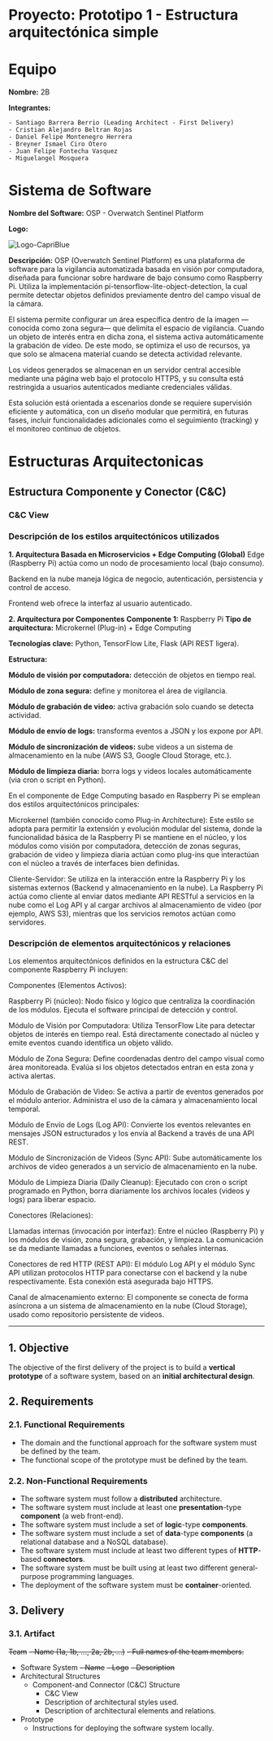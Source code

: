 # Proyecto: Prototipo 1 - Estructura arquitectónica simple

# Equipo
**Nombre:** 2B

**Integrantes:** 

    - Santiago Barrera Berrio (Leading Architect - First Delivery)
    - Cristian Alejandro Beltran Rojas
    - Daniel Felipe Montenegro Herrera
    - Breyner Ismael Ciro Otero
    - Juan Felipe Fontecha Vasquez
    - Miguelangel Mosquera

# Sistema de Software

**Nombre del Software:** OSP - Overwatch Sentinel Platform

**Logo:** 

![Logo-CapriBlue](https://github.com/user-attachments/assets/4e00fde1-3738-4922-8777-0c1bc1cc4965)


**Descripción:** OSP (Overwatch Sentinel Platform) es una plataforma de software para la vigilancia automatizada basada en visión por computadora, diseñada para funcionar sobre hardware de bajo consumo como Raspberry Pi. Utiliza la implementación pi-tensorflow-lite-object-detection, la cual permite detectar objetos definidos previamente dentro del campo visual de la cámara.

El sistema permite configurar un área específica dentro de la imagen —conocida como zona segura— que delimita el espacio de vigilancia. Cuando un objeto de interés entra en dicha zona, el sistema activa automáticamente la grabación de video. De este modo, se optimiza el uso de recursos, ya que solo se almacena material cuando se detecta actividad relevante.

Los videos generados se almacenan en un servidor central accesible mediante una página web bajo el protocolo HTTPS, y su consulta está restringida a usuarios autenticados mediante credenciales válidas.

Esta solución está orientada a escenarios donde se requiere supervisión eficiente y automática, con un diseño modular que permitirá, en futuras fases, incluir funcionalidades adicionales como el seguimiento (tracking) y el monitoreo continuo de objetos.


# Estructuras Arquitectonicas

## Estructura Componente y Conector (C&C)
### C&C View
### Descripción de los estilos arquitectónicos utilizados

**1. Arquitectura Basada en Microservicios + Edge Computing (Global)**
Edge (Raspberry Pi) actúa como un nodo de procesamiento local (bajo consumo).

Backend en la nube maneja lógica de negocio, autenticación, persistencia y control de acceso.

Frontend web ofrece la interfaz al usuario autenticado.

**2. Arquitectura por Componentes**
**Componente 1:** Raspberry Pi
**Tipo de arquitectura:** Microkernel (Plug-in) + Edge Computing

**Tecnologías clave:** Python, TensorFlow Lite, Flask (API REST ligera).

**Estructura:**

**Módulo de visión por computadora:** detección de objetos en tiempo real.

**Módulo de zona segura:** define y monitorea el área de vigilancia.

**Módulo de grabación de video:** activa grabación solo cuando se detecta actividad.

**Módulo de envío de logs:** transforma eventos a JSON y los expone por API.

**Módulo de sincronización de videos:** sube videos a un sistema de almacenamiento en la nube (AWS S3, Google Cloud Storage, etc.).

**Módulo de limpieza diaria:** borra logs y videos locales automáticamente (via cron o script en Python).

En el componente de Edge Computing basado en Raspberry Pi se emplean dos estilos arquitectónicos principales:

Microkernel (también conocido como Plug-in Architecture): Este estilo se adopta para permitir la extensión y evolución modular del sistema, donde la funcionalidad básica de la Raspberry Pi se mantiene en el núcleo, y los módulos como visión por computadora, detección de zonas seguras, grabación de video y limpieza diaria actúan como plug-ins que interactúan con el núcleo a través de interfaces bien definidas.

Cliente-Servidor: Se utiliza en la interacción entre la Raspberry Pi y los sistemas externos (Backend y almacenamiento en la nube). La Raspberry Pi actúa como cliente al enviar datos mediante API RESTful a servicios en la nube como el Log API y al cargar archivos al almacenamiento de video (por ejemplo, AWS S3), mientras que los servicios remotos actúan como servidores.


### Descripción de elementos arquitectónicos y relaciones
Los elementos arquitectónicos definidos en la estructura C&C del componente Raspberry Pi incluyen:

Componentes (Elementos Activos):

Raspberry Pi (núcleo): Nodo físico y lógico que centraliza la coordinación de los módulos. Ejecuta el software principal de detección y control.

Módulo de Visión por Computadora: Utiliza TensorFlow Lite para detectar objetos de interés en tiempo real. Está directamente conectado al núcleo y emite eventos cuando identifica un objeto válido.

Módulo de Zona Segura: Define coordenadas dentro del campo visual como área monitoreada. Evalúa si los objetos detectados entran en esta zona y activa alertas.

Módulo de Grabación de Video: Se activa a partir de eventos generados por el módulo anterior. Administra el uso de la cámara y almacenamiento local temporal.

Módulo de Envío de Logs (Log API): Convierte los eventos relevantes en mensajes JSON estructurados y los envía al Backend a través de una API REST.

Módulo de Sincronización de Videos (Sync API): Sube automáticamente los archivos de video generados a un servicio de almacenamiento en la nube.

Módulo de Limpieza Diaria (Daily Cleanup): Ejecutado con cron o script programado en Python, borra diariamente los archivos locales (videos y logs) para liberar espacio.

Conectores (Relaciones):

Llamadas internas (invocación por interfaz): Entre el núcleo (Raspberry Pi) y los módulos de visión, zona segura, grabación, y limpieza. La comunicación se da mediante llamadas a funciones, eventos o señales internas.

Conectores de red HTTP (REST API): El módulo Log API y el módulo Sync API utilizan protocolos HTTP para conectarse con el backend y la nube respectivamente. Esta conexión está asegurada bajo HTTPS.

Canal de almacenamiento externo: El componente se conecta de forma asíncrona a un sistema de almacenamiento en la nube (Cloud Storage), usado como repositorio persistente de videos.

______________________________________________________________________________________________________________________________________________________________________________

## 1. Objective

The objective of the first delivery of the project is to build a **vertical prototype** of a software system, based on an **initial architectural design**.

## 2. Requirements

### 2.1. Functional Requirements

* The domain and the functional approach for the software system must be defined by the team.
* The functional scope of the prototype must be defined by the team.

### 2.2. Non-Functional Requirements

* The software system must follow a **distributed** architecture.
* The software system must include at least one **presentation**-type **component** (a web front-end).
* The software system must include a set of **logic**-type **components**.
* The software system must include a set of **data**-type **components** (a relational database and a NoSQL database).
* The software system must include at least two different types of **HTTP**-based **connectors**.
* The software system must be built using at least two different general-purpose programming languages.
* The deployment of the software system must be **container**-oriented.

## 3. Delivery

### 3.1. Artifact

~~Team~~
~~- Name (1a, 1b, ..., 2a, 2b, ...)~~
~~- Full names of the team members.~~
* Software System
  ~~- Name~~
  ~~- Logo~~
  ~~- Description~~
* Architectural Structures
  - Component-and Connector (C&C) Structure
    + C&C View
    + Description of architectural styles used.
    + Description of architectural elements and relations.
* Prototype
  - Instructions for deploying the software system locally.
